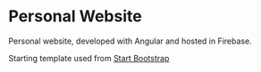 # Personal Website

Personal website, developed with Angular and hosted in Firebase.

Starting template used from [Start Bootstrap](https://startbootstrap.com/)



